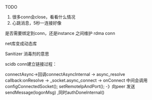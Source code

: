 TODO 

1. 很多conn会close，看看什么情况
2. 心跳消息，5秒一连接好像



是否需要绑定到conn，还是instance 之间维护 rdma conn



net库变成动态库





Sanitizer 消毒剂的意思





scidb conn建立链接过程：

connectAsync->回调connectAsyncInternal -> async_resolve callback:onResolve -> _socket.async_connect  -> onConnect 中间会调用 configConnectedSocket();  setRemoteIpAndPort();   -》向peer 发送 sendMessage(logonMsg) ,同时authDoneInternal()
